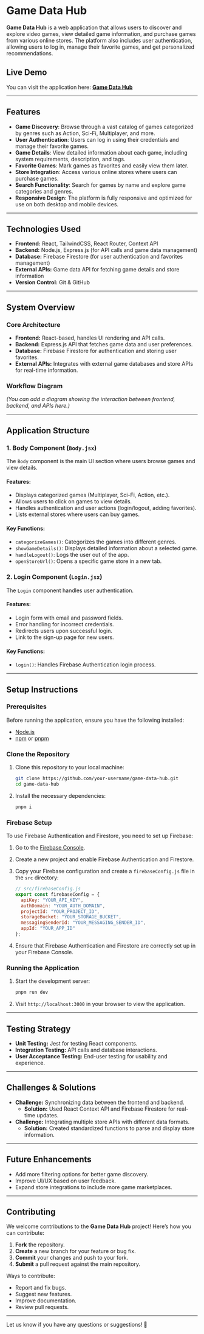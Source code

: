 # Game Data Hub

**Game Data Hub** is a web application that allows users to discover and explore video games, view detailed game information, and purchase games from various online stores. The platform also includes user authentication, allowing users to log in, manage their favorite games, and get personalized recommendations.

## Live Demo
You can visit the application here: **[Game Data Hub](https://gamdatahub.netlify.app/)**

---

## Features

- **Game Discovery**: Browse through a vast catalog of games categorized by genres such as Action, Sci-Fi, Multiplayer, and more.
- **User Authentication**: Users can log in using their credentials and manage their favorite games.
- **Game Details**: View detailed information about each game, including system requirements, description, and tags.
- **Favorite Games**: Mark games as favorites and easily view them later.
- **Store Integration**: Access various online stores where users can purchase games.
- **Search Functionality**: Search for games by name and explore game categories and genres.
- **Responsive Design**: The platform is fully responsive and optimized for use on both desktop and mobile devices.

---

## Technologies Used

- **Frontend:** React, TailwindCSS, React Router, Context API
- **Backend:** Node.js, Express.js (for API calls and game data management)
- **Database:** Firebase Firestore (for user authentication and favorites management)
- **External APIs:** Game data API for fetching game details and store information
- **Version Control:** Git & GitHub

---

## System Overview

### Core Architecture
- **Frontend:** React-based, handles UI rendering and API calls.
- **Backend:** Express.js API that fetches game data and user preferences.
- **Database:** Firebase Firestore for authentication and storing user favorites.
- **External APIs:** Integrates with external game databases and store APIs for real-time information.

### Workflow Diagram
*(You can add a diagram showing the interaction between frontend, backend, and APIs here.)*

---

## Application Structure

### 1. **Body Component (`Body.jsx`)**

The `Body` component is the main UI section where users browse games and view details.

#### Features:
- Displays categorized games (Multiplayer, Sci-Fi, Action, etc.).
- Allows users to click on games to view details.
- Handles authentication and user actions (login/logout, adding favorites).
- Lists external stores where users can buy games.

#### Key Functions:
- `categorizeGames()`: Categorizes the games into different genres.
- `showGameDetails()`: Displays detailed information about a selected game.
- `handleLogout()`: Logs the user out of the app.
- `openStoreUrl()`: Opens a specific game store in a new tab.

### 2. **Login Component (`Login.jsx`)**

The `Login` component handles user authentication.

#### Features:
- Login form with email and password fields.
- Error handling for incorrect credentials.
- Redirects users upon successful login.
- Link to the sign-up page for new users.

#### Key Functions:
- `login()`: Handles Firebase Authentication login process.

---

## Setup Instructions

### Prerequisites
Before running the application, ensure you have the following installed:
- [Node.js](https://nodejs.org/)
- [npm](https://www.npmjs.com/) or [pnpm](https://pnpm.io/)

### Clone the Repository

1. Clone this repository to your local machine:

    ```bash
    git clone https://github.com/your-username/game-data-hub.git
    cd game-data-hub
    ```

2. Install the necessary dependencies:

    ```bash
    pnpm i
    ```

### Firebase Setup

To use Firebase Authentication and Firestore, you need to set up Firebase:

1. Go to the [Firebase Console](https://console.firebase.google.com/).
2. Create a new project and enable Firebase Authentication and Firestore.
3. Copy your Firebase configuration and create a `firebaseConfig.js` file in the `src` directory:

    ```javascript
    // src/firebaseConfig.js
    export const firebaseConfig = {
      apiKey: "YOUR_API_KEY",
      authDomain: "YOUR_AUTH_DOMAIN",
      projectId: "YOUR_PROJECT_ID",
      storageBucket: "YOUR_STORAGE_BUCKET",
      messagingSenderId: "YOUR_MESSAGING_SENDER_ID",
      appId: "YOUR_APP_ID"
    };
    ```

4. Ensure that Firebase Authentication and Firestore are correctly set up in your Firebase Console.

### Running the Application

1. Start the development server:

    ```bash
    pnpm run dev
    ```

2. Visit `http://localhost:3000` in your browser to view the application.

---

## Testing Strategy

- **Unit Testing:** Jest for testing React components.
- **Integration Testing:** API calls and database interactions.
- **User Acceptance Testing:** End-user testing for usability and experience.

---

## Challenges & Solutions

- **Challenge:** Synchronizing data between the frontend and backend.
  - **Solution:** Used React Context API and Firebase Firestore for real-time updates.
- **Challenge:** Integrating multiple store APIs with different data formats.
  - **Solution:** Created standardized functions to parse and display store information.

---

## Future Enhancements

- Add more filtering options for better game discovery.
- Improve UI/UX based on user feedback.
- Expand store integrations to include more game marketplaces.

---

## Contributing

We welcome contributions to the **Game Data Hub** project! Here’s how you can contribute:

1. **Fork** the repository.
2. **Create** a new branch for your feature or bug fix.
3. **Commit** your changes and push to your fork.
4. **Submit** a pull request against the main repository.

Ways to contribute:
- Report and fix bugs.
- Suggest new features.
- Improve documentation.
- Review pull requests.


---

Let us know if you have any questions or suggestions! 🚀
